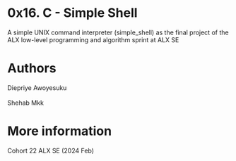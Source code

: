 # 0x16. C - Simple Shell
A simple UNIX command interpreter (simple_shell) as the final project of the ALX low-level programming and algorithm sprint at ALX SE

# Authors
Diepriye Awoyesuku
<br><br>
Shehab Mkk

# More information
Cohort 22 ALX SE (2024 Feb)
